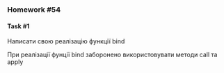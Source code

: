 ### Homework #54

#### Task #1

Написати свою реалізацію функції bind

При реалізації фунції bind заборонено використовувати методи call та apply